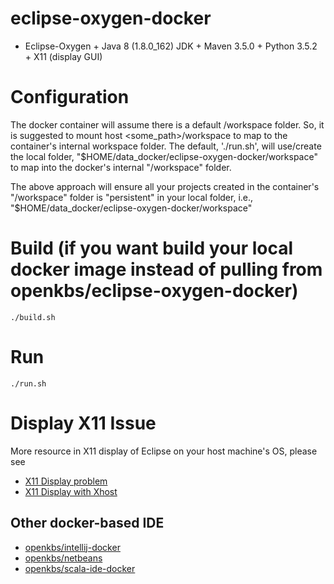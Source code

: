 # eclipse-oxygen-docker

* Eclipse-Oxygen + Java 8 (1.8.0_162) JDK + Maven 3.5.0 + Python 3.5.2 + X11 (display GUI)

# Configuration
The docker container will assume there is a default /workspace folder. So, it is suggested to mount host <some_path>/workspace to map to the container's internal workspace folder. The default, './run.sh', will use/create the local folder, "$HOME/data_docker/eclipse-oxygen-docker/workspace" to map into the docker's internal "/workspace" folder.

The above approach will ensure all your projects created in the container's "/workspace" folder is "persistent" in your local folder, i.e., "$HOME/data_docker/eclipse-oxygen-docker/workspace"


# Build (if you want build your local docker image instead of pulling from openkbs/eclipse-oxygen-docker)
```
./build.sh
```

# Run
```
./run.sh
```

# Display X11 Issue
More resource in X11 display of Eclipse on your host machine's OS, please see
* [X11 Display problem](https://askubuntu.com/questions/871092/failed-to-connect-to-mir-failed-to-connect-to-server-socket-no-such-file-or-di)
* [X11 Display with Xhost](http://www.ethicalhackx.com/fix-gtk-warning-cannot-open-display/)
## Other docker-based IDE
* [openkbs/intellij-docker](https://hub.docker.com/r/openkbs/intellij-docker/)
* [openkbs/netbeans](https://hub.docker.com/r/openkbs/netbeans/)
* [openkbs/scala-ide-docker](https://hub.docker.com/r/openkbs/scala-ide-docker/)
